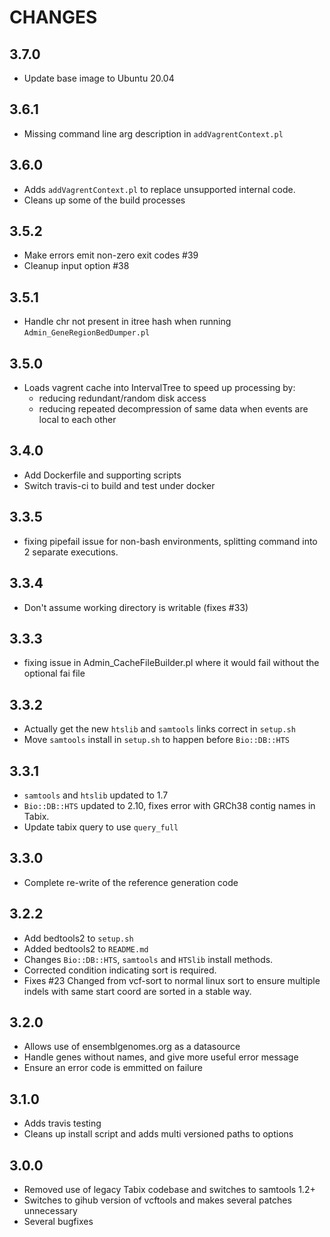 # CHANGES

## 3.7.0

* Update base image to Ubuntu 20.04

## 3.6.1

* Missing command line arg description in `addVagrentContext.pl`

## 3.6.0

* Adds `addVagrentContext.pl` to replace unsupported internal code.
* Cleans up some of the build processes

## 3.5.2

* Make errors emit non-zero exit codes #39
* Cleanup input option #38

## 3.5.1

 * Handle chr not present in itree hash when running `Admin_GeneRegionBedDumper.pl`

## 3.5.0

* Loads vagrent cache into IntervalTree to speed up processing by:
  * reducing redundant/random disk access
  * reducing repeated decompression of same data when events are local to each other

## 3.4.0

* Add Dockerfile and supporting scripts
* Switch travis-ci to build and test under docker

## 3.3.5

* fixing pipefail issue for non-bash environments, splitting command into 2 separate executions.

## 3.3.4

* Don't assume working directory is writable (fixes #33)

## 3.3.3

* fixing issue in Admin_CacheFileBuilder.pl where it would fail without the optional fai file

## 3.3.2

* Actually get the new `htslib` and `samtools` links correct in `setup.sh`
* Move `samtools` install in `setup.sh` to happen before `Bio::DB::HTS`

## 3.3.1

* `samtools` and `htslib` updated to 1.7
* `Bio::DB::HTS` updated to 2.10, fixes error with GRCh38 contig names in Tabix.
* Update tabix query to use `query_full`

## 3.3.0

* Complete re-write of the reference generation code

## 3.2.2

* Add bedtools2 to `setup.sh`
* Added bedtools2 to `README.md`
* Changes `Bio::DB::HTS`, `samtools` and `HTSlib` install methods.
* Corrected condition indicating sort is required.
* Fixes #23 Changed from vcf-sort to normal linux sort to ensure multiple indels with
same start coord are sorted in a stable way.

## 3.2.0

* Allows use of ensemblgenomes.org as a datasource
* Handle genes without names, and give more useful error message
* Ensure an error code is emmitted on failure

## 3.1.0

* Adds travis testing
* Cleans up install script and adds multi versioned paths to options

## 3.0.0

* Removed use of legacy Tabix codebase and switches to samtools 1.2+
* Switches to gihub version of vcftools and makes several patches unnecessary
* Several bugfixes
